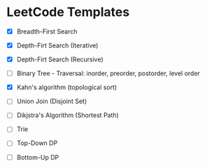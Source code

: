 # LeetCode Templates

- [X] Breadth-First Search
- [X] Depth-Firt Search (Iterative)
- [X] Depth-Firt Search (Recursive)
- [ ] Binary Tree - Traversal: inorder, preorder, postorder, level order
- [X] Kahn's algorithm (topological sort)
- [ ] Union Join (Disjoint Set)
- [ ] Dikjstra's Algorithm (Shortest Path)
- [ ] Trie
- [ ] Top-Down DP
- [ ] Bottom-Up DP

